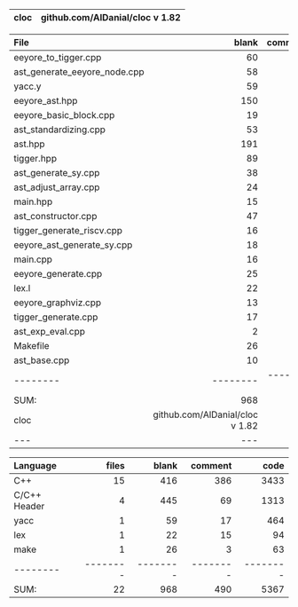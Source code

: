 cloc|github.com/AlDanial/cloc v 1.82
--- | ---

File|blank|comment|code
:-------|-------:|-------:|-------:
eeyore_to_tigger.cpp|60|65|568
ast_generate_eeyore_node.cpp|58|131|495
yacc.y|59|17|464
eeyore_ast.hpp|150|14|460
eeyore_basic_block.cpp|19|48|405
ast_standardizing.cpp|53|50|397
ast.hpp|191|44|318
tigger.hpp|89|8|313
ast_generate_sy.cpp|38|30|274
ast_adjust_array.cpp|24|28|259
main.hpp|15|3|222
ast_constructor.cpp|47|0|209
tigger_generate_riscv.cpp|16|6|166
eeyore_ast_generate_sy.cpp|18|3|130
main.cpp|16|1|117
eeyore_generate.cpp|25|7|114
lex.l|22|15|94
eeyore_graphviz.cpp|13|8|92
tigger_generate.cpp|17|6|75
ast_exp_eval.cpp|2|0|71
Makefile|26|3|63
ast_base.cpp|10|3|61
--------|--------|--------|--------
SUM:|968|490|5367
cloc|github.com/AlDanial/cloc v 1.82
--- | ---

Language|files|blank|comment|code
:-------|-------:|-------:|-------:|-------:
C++|15|416|386|3433
C/C++ Header|4|445|69|1313
yacc|1|59|17|464
lex|1|22|15|94
make|1|26|3|63
--------|--------|--------|--------|--------
SUM:|22|968|490|5367
